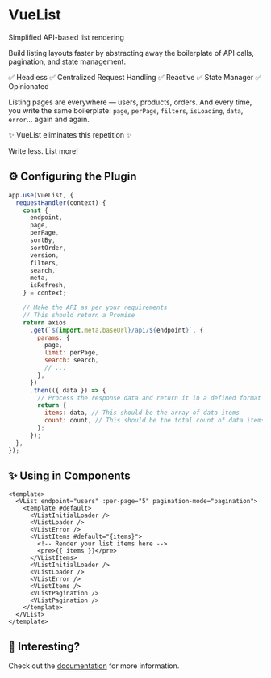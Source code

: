 # VueList

Simplified API-based list rendering

Build listing layouts faster by abstracting away the boilerplate of API calls, pagination, and state management.

✅ Headless
✅ Centralized Request Handling
✅ Reactive
✅ State Manager
✅ Opinionated

Listing pages are everywhere — users, products, orders. And every time, you write the same boilerplate:
`page`, `perPage`, `filters`, `isLoading`, `data`, `error`... again and again.

✨ VueList eliminates this repetition ✨

Write less. List more!

## ⚙️ Configuring the Plugin

```js
app.use(VueList, {
  requestHandler(context) {
    const {
      endpoint,
      page,
      perPage,
      sortBy,
      sortOrder,
      version,
      filters,
      search,
      meta,
      isRefresh,
    } = context;

    // Make the API as per your requirements
    // This should return a Promise
    return axios
      .get(`${import.meta.baseUrl}/api/${endpoint}`, {
        params: {
          page,
          limit: perPage,
          search: search,
          // ...
        },
      })
      .then(({ data }) => {
        // Process the response data and return it in a defined format
        return {
          items: data, // This should be the array of data items
          count: count, // This should be the total count of data items available
        };
      });
  },
});
```

## ✨ Using in Components

```vue
<template>
  <VList endpoint="users" :per-page="5" pagination-mode="pagination">
    <template #default>
      <VListInitialLoader />
      <VListLoader />
      <VListError />
      <VListItems #default="{items}">
        <!-- Render your list items here -->
        <pre>{{ items }}</pre>
      </VListItems>
      <VListInitialLoader />
      <VListLoader />
      <VListError />
      <VListItems />
      <VListPagination />
      <VListPagination />
    </template>
  </VList>
</template>
```

## 🤔 Interesting?

Check out the [documentation](https://7span.com/open-source/vue-list/) for more information.
